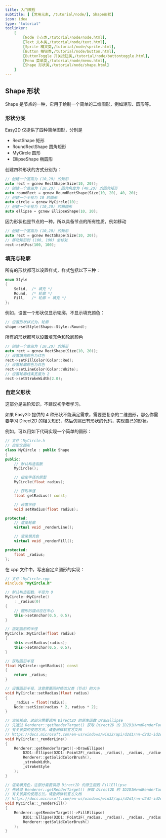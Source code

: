 ```yaml
---
title: 入门教程
subtitle: [ [常用元素, /tutorial/node/], Shape形状]
icon: idea
type: "tutorial"
toclinker: 
    [
        [Node 节点类,/tutorial/node/node.html],
        [Text 文本类,/tutorial/node/text.html],
        [Sprite 精灵类,/tutorial/node/sprite.html],
        [Button 按钮类,/tutorial/node/button.html],
        [ButtonToggle 开关按钮类,/tutorial/node/buttontoggle.html],
        [Menu 菜单类,/tutorial/node/menu.html],
        [Shape 形状类,/tutorial/node/shape.html]
    ]
---
```


## Shape 形状

Shape 是节点的一种，它用于绘制一个简单的二维图形，例如矩形、圆形等。

### 形状分类

Easy2D 仅提供了四种简单图形，分别是

- RectShape 矩形
- RoundRectShape 圆角矩形
- MyCircle 圆形
- EllipseShape 椭圆形

创建四种形状的方式分别为：

```cpp
// 创建一个宽高为 (10,20) 的矩形
auto rect = gcnew RectShape(Size(10, 20));
// 创建一个宽高为 (10,20) ，圆角角度为 (40,20) 的圆角矩形
auto roundRect = gcnew RoundRectShape(Size(10, 20), 40, 20);
// 创建一个半径为 10 的圆形
auto circle = gcnew MyCircle(10);
// 创建一个半径为 (10,20) 的椭圆形
auto ellipse = gcnew EllipseShape(10, 20);
```

因为形状也是节点的一种，所以具备节点的所有性质，例如移动

```cpp
// 创建一个宽高为 (10,20) 的矩形
auto rect = gcnew RectShape(Size(10, 20));
// 移动矩形到 (100, 100) 坐标处
rect->setPos(100, 100);
```

### 填充与轮廓

所有的形状都可以设置样式，样式包括以下三种：

```cpp
enum Style
{
    Solid,  /* 填充 */
    Round,  /* 轮廓 */
    Fill,   /* 轮廓 + 填充 */
};
```

例如，设置一个形状仅显示轮廓，不显示填充颜色：

```cpp
// 设置形状样式为，轮廓
shape->setStyle(Shape::Style::Round);
```

所有的形状都可以设置填充色和轮廓颜色

```cpp
// 创建一个宽高为 (10,20) 的矩形
auto rect = gcnew RectShape(Size(10, 20));
// 设置填充颜色为红色
rect->setFillColor(Color::Red);
// 设置轮廓颜色为白色
rect->setLineColor(Color::White);
// 设置轮廓线条宽度为 2
rect->setStrokeWidth(2.0);
```

### 自定义形状

这部分是进阶知识，不建议初学者学习。

如果 Easy2D 提供的 4 种形状不能满足需求，需要更复杂的二维图形，那么你需要学习 Direct2D 的相关知识，然后仿照已有形状的代码，实现自己的形状。

例如，可以用如下代码实现一个简单的圆形：

```cpp
// 文件：MyCircle.h
// 自定义圆形
class MyCircle : public Shape
{
public:
    // 默认构造函数
    MyCircle();

    // 指定半径的原型
    MyCircle(float radius);

    // 获取半径
    float getRadius() const;

    // 设置半径
    void setRadius(float radius);

protected:
    // 渲染轮廓
    virtual void _renderLine();

    // 渲染填充色
    virtual void _renderFill();

protected:
    float _radius;
};
```

在 cpp 文件中，写出自定义圆形的实现：

```cpp
// 文件：MyCircle.cpp
#include "MyCircle.h"

// 默认构造函数，半径为 0
MyCircle::MyCircle()
    : _radius(0)
{
    // 圆形的锚点应在中心
    this->setAnchor(0.5, 0.5);
}

// 指定圆形的半径
MyCircle::MyCircle(float radius)
{
    this->setRadius(radius);
    this->setAnchor(0.5, 0.5);
}

// 获取圆形半径
float MyCircle::getRadius() const
{
    return _radius;
}

// 设置圆形半径，注意需要同时修改父类（节点）的大小
void MyCircle::setRadius(float radius)
{
    _radius = float(radius);
    Node::setSize(radius * 2, radius * 2);
}

// 渲染轮廓，这部分需要调用 Direct2D 的原生函数 DrawEllipse
// 先通过 Renderer::getRenderTarget() 获取 Direct2D 的 ID2D1HwndRenderTarget 对象
// 有关该类的使用方法，请查阅微软官方文档
// https://docs.microsoft.com/en-us/windows/win32/api/d2d1/nn-d2d1-id2d1hwndrendertarget
void MyCircle::_renderLine()
{
    Renderer::getRenderTarget()->DrawEllipse(
        D2D1::Ellipse(D2D1::Point2F(_radius, _radius), _radius, _radius),
        Renderer::getSolidColorBrush(),
        _strokeWidth,
        _strokeStyle
    );
}

// 渲染填充色，这部分需要调用 Direct2D 的原生函数 FillEllipse
// 先通过 Renderer::getRenderTarget() 获取 Direct2D 的 ID2D1HwndRenderTarget 对象
// 有关该类的使用方法，请查阅微软官方文档
// https://docs.microsoft.com/en-us/windows/win32/api/d2d1/nn-d2d1-id2d1hwndrendertarget
void MyCircle::_renderFill()
{
    Renderer::getRenderTarget()->FillEllipse(
        D2D1::Ellipse(D2D1::Point2F(_radius, _radius), _radius, _radius),
        Renderer::getSolidColorBrush()
    );
}
```
